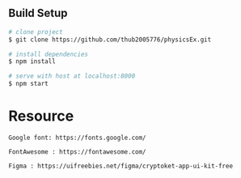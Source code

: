 ## Build Setup

``` bash
# clone project
$ git clone https://github.com/thub2005776/physicsEx.git

# install dependencies
$ npm install

# serve with host at localhost:8000
$ npm start
```

# Resource

    Google font: https://fonts.google.com/
    
    FontAwesome : https://fontawesome.com/
    
    Figma : https://uifreebies.net/figma/cryptoket-app-ui-kit-free

 
